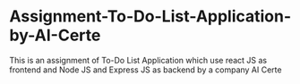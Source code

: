 # Assignment-To-Do-List-Application-by-AI-Certe
This is an assignment of To-Do List Application which use react JS as frontend and Node JS and Express JS as backend by a company AI Certe
